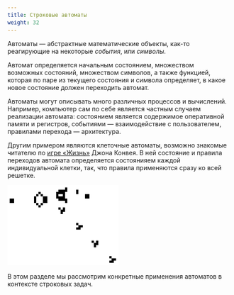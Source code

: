 ```yaml
---
title: Строковые автоматы
weight: 32
---
```


Автоматы — абстрактные математические объекты, как-то реагирующие на некоторые *события*, или *символы*.

Автомат определяется начальным состоянием, множеством возможных состояний, множеством символов, а также функцией, которая по паре из текущего состояния и символа определяет, в какое новое состояние должен переходить автомат.

Автоматы могут описывать много различных процессов и вычислений. Например, компьютер сам по себе является частным случаем реализации автомата: состоянием является содержимое оперативной памяти и регистров, событиями — взаимодействие с пользователем, правилами перехода — архитектура.

Другим примером являются клеточные автоматы, возможно знакомые читателю по [игре «Жизнь»](https://ru.wikipedia.org/wiki/%D0%98%D0%B3%D1%80%D0%B0_%C2%AB%D0%96%D0%B8%D0%B7%D0%BD%D1%8C%C2%BB) Джона Конвея. В ней состояние и правила переходов автомата определяется состоянияем каждой индивидуальной клетки, так, что правила применяются сразу ко всей решетке.

![«Ружьё Госпера» в игре «Жизнь»](img/life.gif)

В этом разделе мы рассмотрим конкретные применения автоматов в контексте строковых задач.
